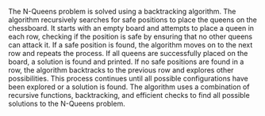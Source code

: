 The N-Queens problem is solved using a backtracking algorithm. The algorithm recursively searches for safe positions to place the queens on the chessboard. It starts with an empty board and attempts to place a queen in each row, checking if the position is safe by ensuring that no other queens can attack it. If a safe position is found, the algorithm moves on to the next row and repeats the process. If all queens are successfully placed on the board, a solution is found and printed. If no safe positions are found in a row, the algorithm backtracks to the previous row and explores other possibilities. This process continues until all possible configurations have been explored or a solution is found. The algorithm uses a combination of recursive functions, backtracking, and efficient checks to find all possible solutions to the N-Queens problem.